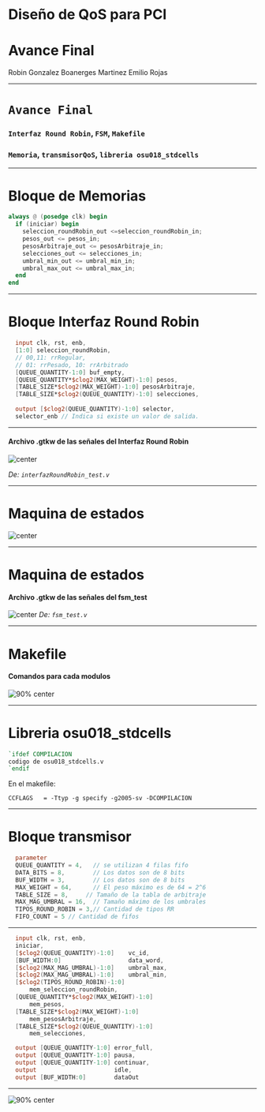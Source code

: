 <!-- $theme: default -->

# Diseño de QoS para PCI

Avance Final
===

Robin Gonzalez
Boanerges Martinez
Emilio Rojas

---

# ```Avance Final```

###  ```Interfaz Round Robin```, ```FSM```, ```Makefile```

### ```Memoria```, ```transmisorQoS```, ```libreria osu018_stdcells```


---
# Bloque de Memorias

```verilog
always @ (posedge clk) begin
  if (iniciar) begin
    seleccion_roundRobin_out <=seleccion_roundRobin_in;
    pesos_out <= pesos_in;
    pesosArbitraje_out <= pesosArbitraje_in;
    selecciones_out <= selecciones_in;
    umbral_min_out <= umbral_min_in;
    umbral_max_out <= umbral_max_in;
  end
end
```
---

# Bloque Interfaz Round Robin 

```verilog
  input clk, rst, enb,
  [1:0] seleccion_roundRobin, 
  // 00,11: rrRegular, 
  // 01: rrPesado, 10: rrArbitrado
  [QUEUE_QUANTITY-1:0] buf_empty, 
  [QUEUE_QUANTITY*$clog2(MAX_WEIGHT)-1:0] pesos,
  [TABLE_SIZE*$clog2(MAX_WEIGHT)-1:0] pesosArbitraje,
  [TABLE_SIZE*$clog2(QUEUE_QUANTITY)-1:0] selecciones,
  
  output [$clog2(QUEUE_QUANTITY)-1:0] selector,
  selector_enb // Indica si existe un valor de salida.

```

---  

#### Archivo .gtkw de las señales del Interfaz Round Robin

![center](presentacion-4/interfazRR.png)

_De: ```interfazRoundRobin_test.v```_




---  

# Maquina de estados
![center](presentacion-4/rr3.jpg)

---

# Maquina de estados

#### Archivo .gtkw de las señales del fsm_test
![center](presentacion-4/fsm.jpg)
_De: ```fsm_test.v```_

---


 # Makefile
#### Comandos para cada modulos

![90% center](presentacion-4/make.jpg)

---

# Libreria osu018_stdcells
```verilog
`ifdef COMPILACION 
codigo de osu018_stdcells.v 
`endif 
 ```
En el makefile: 
```
CCFLAGS   = -Ttyp -g specify -g2005-sv -DCOMPILACION 
```

---

 # Bloque transmisor
```verilog 
  parameter  
  QUEUE_QUANTITY = 4,   // se utilizan 4 filas fifo 
  DATA_BITS = 8,        // Los datos son de 8 bits 
  BUF_WIDTH = 3,        // Los datos son de 8 bits 
  MAX_WEIGHT = 64,      // El peso máximo es de 64 = 2^6 
  TABLE_SIZE = 8,     // Tamaño de la tabla de arbitraje 
  MAX_MAG_UMBRAL = 16,  // Tamaño máximo de los umbrales 
  TIPOS_ROUND_ROBIN = 3,// Cantidad de tipos RR 
  FIFO_COUNT = 5 // Cantidad de fifos 
```

---
```verilog
  input clk, rst, enb,
  iniciar,
  [$clog2(QUEUE_QUANTITY)-1:0]    vc_id,
  [BUF_WIDTH:0]                   data_word,
  [$clog2(MAX_MAG_UMBRAL)-1:0]    umbral_max,
  [$clog2(MAX_MAG_UMBRAL)-1:0]    umbral_min,
  [$clog2(TIPOS_ROUND_ROBIN)-1:0] 
      mem_seleccion_roundRobin,
  [QUEUE_QUANTITY*$clog2(MAX_WEIGHT)-1:0] 
      mem_pesos,
  [TABLE_SIZE*$clog2(MAX_WEIGHT)-1:0]
      mem_pesosArbitraje,
  [TABLE_SIZE*$clog2(QUEUE_QUANTITY)-1:0] 
      mem_selecciones,

  output [QUEUE_QUANTITY-1:0] error_full,
  output [QUEUE_QUANTITY-1:0] pausa,
  output [QUEUE_QUANTITY-1:0] continuar,
  output                      idle,
  output [BUF_WIDTH:0]        dataOut
```
---

![90% center](presentacion-4/qos.jpg)
